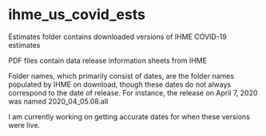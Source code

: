 # ihme_us_covid_ests

Estimates folder contains downloaded versions of IHME COVID-19 estimates

PDF files contain data release information sheets from IHME

Folder names, which primarily consist of dates, are the folder names populated by IHME on download, 
though these dates do not always correspond to the date of release. For instance, the release on April 7, 2020
was named 2020_04_05.08.all

I am currently working on getting accurate dates for when these versions were live.

